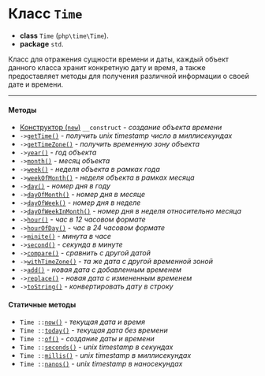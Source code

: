 # Класс `Time`

- **class** `Time` (`php\time\Time`).
- **package** `std`.

Класс для отражения сущности времени и даты, каждый объект данного класса хранит конкретную дату и время, а также предоставляет методы для получения различной информации о своей дате и времени.

---

#### Методы
- [Конструктор (`new`)](#__construct) `__construct` - _создание объекта времени_
- `->`[`getTime()`](#gettime) - _получить unix timestamp число в миллисекундах_
- `->`[`getTimeZone()`](#gettimezone) - _получить временную зону объекта_
- `->`[`year()`](#year) - _год объекта_
- `->`[`month()`](#month) - _месяц объекта_
- `->`[`week()`](#week) - _неделя объекта в рамках года_
- `->`[`weekOfMonth()`](#weekofmonth) - _неделя объекта в рамках месяца_
- `->`[`day()`](#day) - _номер дня в году_
- `->`[`dayOfMonth()`](#dayofmonth) - _номер дня в месяце_
- `->`[`dayOfWeek()`](#dayofweek) - _номер дня в неделе_
- `->`[`dayOfWeekInMonth()`](#dayofweekinmonth) - _номер дня в неделя относительно месяца_
- `->`[`hour()`](#hour) - _час в 12 часовом формате_
- `->`[`hourOfDay()`](#hourofday) - _час в 24 часовом формате_
- `->`[`minite()`](#minute) - _минута в часе_
- `->`[`second()`](#second) - _секунда в минуте_
- `->`[`compare()`](#compare) - _сравнить с другой датой_
- `->`[`withTimeZone()`](#withtimezone) - _та же дата с другой временной зоной_
- `->`[`add()`](#add) - _новая дата с добавленным временем_
- `->`[`replace()`](#replace) - _новая дата с измененным временем_
- `->`[`toString()`](#tostring) - _конвертировать дату в строку_

#### Статичные методы
- `Time ::`[`now()`](#now) - _текущая дата и время_
- `Time ::`[`today()`](#today) - _текущая дата без времени_
- `Time ::`[`of()`](#of) - _создание даты и времени_
- `Time ::`[`seconds()`](#seconds) - _unix timestamp в секундах_
- `Time ::`[`millis()`](#millis) - _unix timestamp в миллисекундах_
- `Time ::`[`nanos()`](#nanos) - _unix timestamp в наносекундах_